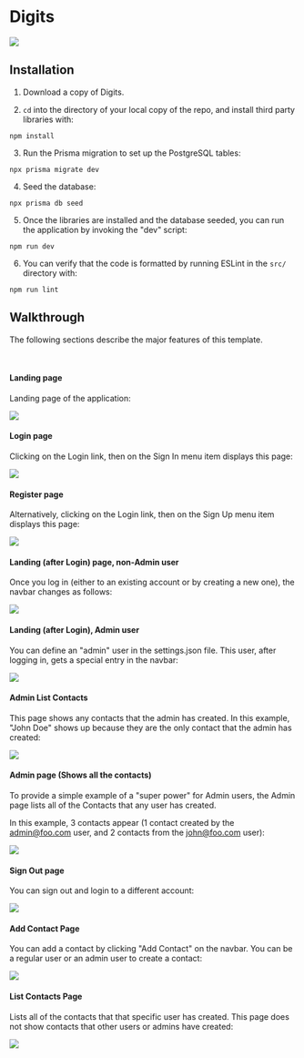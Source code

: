 # Digits

<img src="doc/landing-page.png">

## Installation

1. Download a copy of Digits.

2. `cd` into the directory of your local copy of the repo, and install third party libraries with:

```
npm install
```

3. Run the Prisma migration to set up the PostgreSQL tables:

```
npx prisma migrate dev
```

4. Seed the database:

```
npx prisma db seed
```

5. Once the libraries are installed and the database seeded, you can run the application by invoking the "dev" script:

```
npm run dev
```

6. You can verify that the code is formatted by running ESLint in the `src/` directory with:

```
npm run lint
```

## Walkthrough

The following sections describe the major features of this template.

<br>

#### Landing page

Landing page of the application:

<img src="doc/landing-page.png">

<br>

#### Login page

Clicking on the Login link, then on the Sign In menu item displays this page:

<img src="doc/signin-page.png">

<br>

#### Register page

Alternatively, clicking on the Login link, then on the Sign Up menu item displays this page:

<img src="doc/register-page.png">

<br>

#### Landing (after Login) page, non-Admin user

Once you log in (either to an existing account or by creating a new one), the navbar changes as follows:

<img src="doc/landing-after-login-page.png">

<br>

#### Landing (after Login), Admin user

You can define an "admin" user in the settings.json file. This user, after logging in, gets a special entry in the navbar:

<img src="doc/admin-landing-page.png">

<br>

#### Admin List Contacts

This page shows any contacts that the admin has created. In this example, "John Doe" shows up because they are the only contact that the admin has created:

<img src="doc/admin-list-page.png">

<br>

#### Admin page (Shows all the contacts)

To provide a simple example of a "super power" for Admin users, the Admin page lists all of the Contacts that any user has created.

In this example, 3 contacts appear (1 contact created by the admin@foo.com user, and 2 contacts from the john@foo.com user):

<img src="doc/admin-list-contacts-page.png">

<br>

#### Sign Out page

You can sign out and login to a different account:

<img src="doc/signout-page.png">

<br>

#### Add Contact Page

You can add a contact by clicking "Add Contact" on the navbar. You can be a regular user or an admin user to create a contact:

<img src="doc/add-contact.png">

<br>

#### List Contacts Page

Lists all of the contacts that that specific user has created. This page does not show contacts that other users or admins have created:

<img src="doc/list-contact.png">
